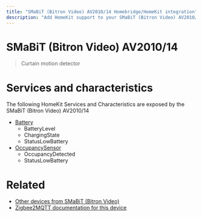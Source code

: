 ```yaml
---
title: "SMaBiT (Bitron Video) AV2010/14 Homebridge/HomeKit integration"
description: "Add HomeKit support to your SMaBiT (Bitron Video) AV2010/14, using Homebridge, Zigbee2MQTT and homebridge-z2m."
---
```

<!---
This file has been GENERATED using src/docgen/docgen.ts
DO NOT EDIT THIS FILE MANUALLY!
-->
# SMaBiT (Bitron Video) AV2010/14
> Curtain motion detector


# Services and characteristics
The following HomeKit Services and Characteristics are exposed by
the SMaBiT (Bitron Video) AV2010/14

* [Battery](../../battery.md)
  * BatteryLevel
  * ChargingState
  * StatusLowBattery
* [OccupancySensor](../../sensors.md)
  * OccupancyDetected
  * StatusLowBattery


# Related
* [Other devices from SMaBiT (Bitron Video)](../index.md#smabit_bitron_video)
* [Zigbee2MQTT documentation for this device](https://www.zigbee2mqtt.io/devices/AV2010_14.html)
